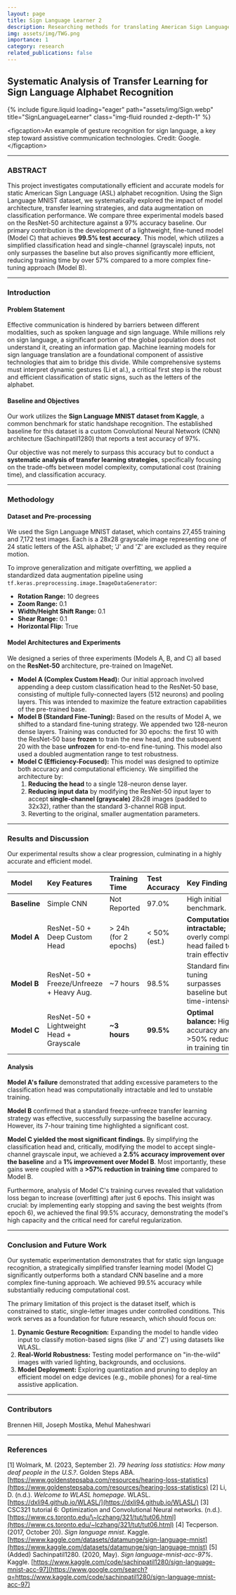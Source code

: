 ```yaml
---
layout: page
title: Sign Language Learner 2
description: Researching methods for translating American Sign Language
img: assets/img/TWG.png
importance: 1
category: research
related_publications: false
---
```


## Systematic Analysis of Transfer Learning for Sign Language Alphabet Recognition

{% include figure.liquid loading="eager" path="assets/img/Sign.webp" title="SignLanguageLearner" class="img-fluid rounded z-depth-1" %}

\<figcaption\>An example of gesture recognition for sign language, a key step toward assistive communication technologies. Credit: Google.\</figcaption\>

---

### ABSTRACT

This project investigates computationally efficient and accurate models for static American Sign Language (ASL) alphabet recognition. Using the Sign Language MNIST dataset, we systematically explored the impact of model architecture, transfer learning strategies, and data augmentation on classification performance. We compare three experimental models based on the ResNet-50 architecture against a 97% accuracy baseline. Our primary contribution is the development of a lightweight, fine-tuned model (Model C) that achieves **99.5% test accuracy**. This model, which utilizes a simplified classification head and single-channel (grayscale) inputs, not only surpasses the baseline but also proves significantly more efficient, reducing training time by over 57% compared to a more complex fine-tuning approach (Model B).

---

### Introduction

#### Problem Statement

Effective communication is hindered by barriers between different modalities, such as spoken language and sign language. While millions rely on sign language, a significant portion of the global population does not understand it, creating an information gap. Machine learning models for sign language translation are a foundational component of assistive technologies that aim to bridge this divide. While comprehensive systems must interpret dynamic gestures (Li et al.), a critical first step is the robust and efficient classification of static signs, such as the letters of the alphabet.

#### Baseline and Objectives

Our work utilizes the **Sign Language MNIST dataset from Kaggle**, a common benchmark for static handshape recognition. The established baseline for this dataset is a custom Convolutional Neural Network (CNN) architecture (Sachinpatil1280) that reports a test accuracy of 97%.

Our objective was not merely to surpass this accuracy but to conduct a **systematic analysis of transfer learning strategies**, specifically focusing on the trade-offs between model complexity, computational cost (training time), and classification accuracy.

---

### Methodology

#### Dataset and Pre-processing

We used the Sign Language MNIST dataset, which contains 27,455 training and 7,172 test images. Each is a 28x28 grayscale image representing one of 24 static letters of the ASL alphabet; 'J' and 'Z' are excluded as they require motion.

To improve generalization and mitigate overfitting, we applied a standardized data augmentation pipeline using `tf.keras.preprocessing.image.ImageDataGenerator`:

- **Rotation Range:** 10 degrees
- **Zoom Range:** 0.1
- **Width/Height Shift Range:** 0.1
- **Shear Range:** 0.1
- **Horizontal Flip:** True

#### Model Architectures and Experiments

We designed a series of three experiments (Models A, B, and C) all based on the **ResNet-50** architecture, pre-trained on ImageNet.

- **Model A (Complex Custom Head):** Our initial approach involved appending a deep custom classification head to the ResNet-50 base, consisting of multiple fully-connected layers (512 neurons) and pooling layers. This was intended to maximize the feature extraction capabilities of the pre-trained base.
- **Model B (Standard Fine-Tuning):** Based on the results of Model A, we shifted to a standard fine-tuning strategy. We appended two 128-neuron dense layers. Training was conducted for 30 epochs: the first 10 with the ResNet-50 base **frozen** to train the new head, and the subsequent 20 with the base **unfrozen** for end-to-end fine-tuning. This model also used a doubled augmentation range to test robustness.
- **Model C (Efficiency-Focused):** This model was designed to optimize both accuracy and computational efficiency. We simplified the architecture by:
  1.  **Reducing the head** to a single 128-neuron dense layer.
  2.  **Reducing input data** by modifying the ResNet-50 input layer to accept **single-channel (grayscale)** 28x28 images (padded to 32x32), rather than the standard 3-channel RGB input.
  3.  Reverting to the original, smaller augmentation parameters.

---

### Results and Discussion

Our experimental results show a clear progression, culminating in a highly accurate and efficient model.

| Model        | Key Features                             | Training Time         | Test Accuracy | Key Finding                                                                       |
| :----------- | :--------------------------------------- | :-------------------- | :------------ | :-------------------------------------------------------------------------------- |
| **Baseline** | Simple CNN                               | Not Reported          | 97.0%         | High initial benchmark.                                                           |
| **Model A**  | ResNet-50 + Deep Custom Head             | \> 24h (for 2 epochs) | \< 50% (est.) | **Computationally intractable;** overly complex head failed to train effectively. |
| **Model B**  | ResNet-50 + Freeze/Unfreeze + Heavy Aug. | \~7 hours             | 98.5%         | Standard fine-tuning surpasses baseline but is time-intensive.                    |
| **Model C**  | ResNet-50 + Lightweight Head + Grayscale | **\~3 hours**         | **99.5%**     | **Optimal balance:** Highest accuracy and \>50% reduction in training time.       |

#### Analysis

**Model A's failure** demonstrated that adding excessive parameters to the classification head was computationally intractable and led to unstable training.

**Model B** confirmed that a standard freeze-unfreeze transfer learning strategy was effective, successfully surpassing the baseline accuracy. However, its 7-hour training time highlighted a significant cost.

**Model C yielded the most significant findings.** By simplifying the classification head and, critically, modifying the model to accept single-channel grayscale input, we achieved a **2.5% accuracy improvement over the baseline** and a **1% improvement over Model B**. Most importantly, these gains were coupled with a **\>57% reduction in training time** compared to Model B.

Furthermore, analysis of Model C's training curves revealed that validation loss began to increase (overfitting) after just 6 epochs. This insight was crucial: by implementing early stopping and saving the best weights (from epoch 6), we achieved the final 99.5% accuracy, demonstrating the model's high capacity and the critical need for careful regularization.

---

### Conclusion and Future Work

Our systematic experimentation demonstrates that for static sign language recognition, a strategically simplified transfer learning model (Model C) significantly outperforms both a standard CNN baseline and a more complex fine-tuning approach. We achieved 99.5% accuracy while substantially reducing computational cost.

The primary limitation of this project is the dataset itself, which is constrained to static, single-letter images under controlled conditions. This work serves as a foundation for future research, which should focus on:

1.  **Dynamic Gesture Recognition:** Expanding the model to handle video input to classify motion-based signs (like 'J' and 'Z') using datasets like WLASL.
2.  **Real-World Robustness:** Testing model performance on "in-the-wild" images with varied lighting, backgrounds, and occlusions.
3.  **Model Deployment:** Exploring quantization and pruning to deploy an efficient model on edge devices (e.g., mobile phones) for a real-time assistive application.

---

### Contributors

Brennen Hill, Joseph Mostika, Mehul Maheshwari

---

### References

[1] Wolmark, M. (2023, September 2). _79 hearing loss statistics: How many deaf people in the U.S.?_. Golden Steps ABA. [https://www.goldenstepsaba.com/resources/hearing-loss-statistics](https://www.goldenstepsaba.com/resources/hearing-loss-statistics)
[2] Li, D. (n.d.). _Welcome to WLASL homepage_. WLASL. [https://dxli94.github.io/WLASL/](https://dxli94.github.io/WLASL/)
[3] CSC321 tutorial 6: Optimization and Convolutional Neural networks. (n.d.). [https://www.cs.toronto.edu/\~lczhang/321/tut/tut06.html](https://www.cs.toronto.edu/~lczhang/321/tut/tut06.html)
[4] Tecperson. (2017, October 20). _Sign language mnist_. Kaggle. [https://www.kaggle.com/datasets/datamunge/sign-language-mnist](https://www.kaggle.com/datasets/datamunge/sign-language-mnist)
[5] (Added) Sachinpatil1280. (2020, May). _Sign language-mnist-acc-97%_. Kaggle. [https://www.kaggle.com/code/sachinpatil1280/sign-language-mnist-acc-97](https://www.google.com/search?q=https://www.kaggle.com/code/sachinpatil1280/sign-language-mnist-acc-97)
